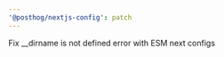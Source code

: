 ```yaml
---
'@posthog/nextjs-config': patch
---
```


Fix \_\_dirname is not defined error with ESM next configs
